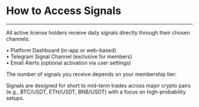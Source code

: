 # How to Access Signals

***

All active license holders receive daily signals directly through their chosen channels:

• Platform Dashboard (in-app or web-based)\
• Telegram Signal Channel (exclusive for members)\
• Email Alerts (optional activation via user settings)

The number of signals you receive depends on your membership tier:

Signals are designed for short to mid-term trades across major crypto pairs (e.g., BTC/USDT, ETH/USDT, BNB/USDT) with a focus on high-probability setups.
